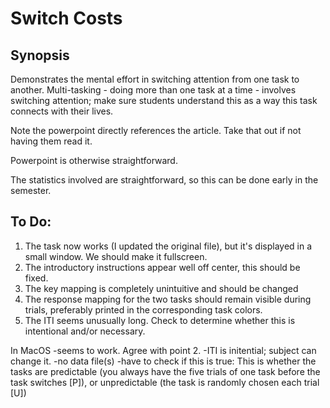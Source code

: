 # Switch Costs

## Synopsis
Demonstrates the mental effort in switching attention from one task to another. Multi-tasking - doing more than one task at a time - involves switching attention; make sure students understand this as a way this task connects with their lives.

Note the powerpoint directly references the article. Take that out if not having them read it.

Powerpoint is otherwise straightforward. 

The statistics involved are straightforward, so this can be done early in the semester. 

## To Do:
1. The task now works (I updated the original file), but it's displayed in a 
small window. We should make it fullscreen.
2. The introductory instructions appear well off center, this should be fixed.
3. The key mapping is completely unintuitive and should be changed
4. The response mapping for the two tasks should remain visible during trials,
preferably printed in the corresponding task colors.
5. The ITI seems unusually long. Check to determine whether this is intentional
and/or necessary.

In MacOS
-seems to work.  Agree with point 2. 
-ITI is initential; subject can change it.
-no data file(s)
-have to check if this is true:
                    This is whether the tasks are predictable (you always have the five trials of one task before the task    switches [P]), or unpredictable (the task is randomly chosen each trial [U])
